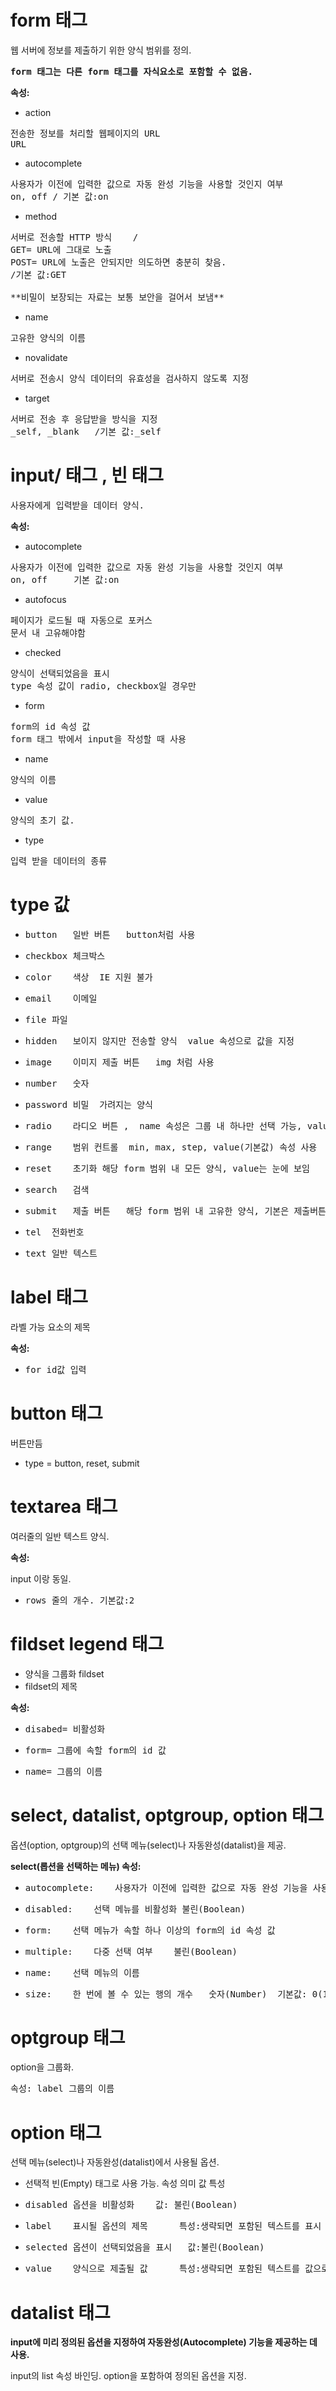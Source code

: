 # form 태그
웹 서버에 정보를 제출하기 위한 양식 범위를 정의.

<PRE><strong>form 태그는 다른 form 태그를 자식요소로 포함할 수 없음.</strong></PRE>


<strong>속성:</strong>

- action
<PRE>전송한 정보를 처리할 웹페이지의 URL
URL</PRE>	

- autocomplete	
<PRE>사용자가 이전에 입력한 값으로 자동 완성 기능을 사용할 것인지 여부
on, off	/ 기본 값:on</PRE>

- method
<PRE>서버로 전송할 HTTP 방식	/
GET= URL에 그대로 노출 
POST= URL에 노출은 안되지만 의도하면 충분히 찾음.
/기본 값:GET

**비밀이 보장되는 자료는 보통 보안을 걸어서 보냄**</PRE>

- name	
<PRE>고유한 양식의 이름</PRE>	

- novalidate
<PRE>서버로 전송시 양식 데이터의 유효성을 검사하지 않도록 지정</PRE>		

- target
<PRE>서버로 전송 후 응답받을 방식을 지정
_self, _blank	/기본 값:_self</PRE>



# input/ 태그 , 빈 태그

<pre>사용자에게 입력받을 데이터 양식.</pre>

<strong>속성:</strong>

- autocomplete
<pre>사용자가 이전에 입력한 값으로 자동 완성 기능을 사용할 것인지 여부
on, off	    기본 값:on</pre>

- autofocus
<pre>페이지가 로드될 때 자동으로 포커스
문서 내 고유해야함</pre>

- checked
<pre>양식이 선택되었음을 표시
type 속성 값이 radio, checkbox일 경우만</pre>

- form
<pre>form의 id 속성 값
form 태그 밖에서 input을 작성할 때 사용</pre>

- name
<pre>양식의 이름</pre>

- value
<pre>양식의 초기 값.</pre>

- type
<pre>입력 받을 데이터의 종류</pre>

# <strong>type 값</strong>

- <pre>button	일반 버튼	button처럼 사용</pre>
- <pre>checkbox	체크박스</pre>	
- <pre>color	색상	IE 지원 불가</pre>
- <pre>email	이메일</pre>	
- <pre>file	파일</pre>	
- <pre>hidden	보이지 않지만 전송할 양식	value 속성으로 값을 지정</pre>
- <pre>image	이미지 제출 버튼	img 처럼 사용</pre>
- <pre>number	숫자</pre>	
- <pre>password	비밀	가려지는 양식</pre>
- <pre>radio	라디오 버튼 ,  name 속성은 그룹 내 하나만 선택 가능, value는 눈에 안보임</pre>
- <pre>range	범위 컨트롤	min, max, step, value(기본값) 속성 사용</pre>
- <pre>reset	초기화	해당 form 범위 내 모든 양식, value는 눈에 보임</pre>
- <pre>search	검색</pre>	
- <pre>submit	제출 버튼	해당 form 범위 내 고유한 양식, 기본은 제출버튼</pre>
- <pre>tel	전화번호	</pre>
- <pre>text	일반 텍스트</pre>



# label 태그
라벨 가능 요소의 제목

<strong>속성:</strong>

- <pre>for id값 입력</pre>



# button 태그
버튼만듬

- type = button, reset, submit



# textarea 태그
여러줄의 일반 텍스트 양식.

<strong>속성:</strong>

input 이랑 동일.

- <pre>rows 줄의 개수. 기본값:2</pre>


# fildset legend 태그

- 양식을 그룹화 fildset
- fildset의 제목

<strong>속성:</strong>

- <pre>disabed= 비활성화</pre>

- <pre>form= 그룹에 속할 form의 id 값</pre>

- <pre>name= 그룹의 이름</pre>



# select, datalist, optgroup, option 태그
옵션(option, optgroup)의 선택 메뉴(select)나 자동완성(datalist)을 제공.

<strong>select(롭션을 선택하는 메뉴) 속성:</strong>

- <pre>autocomplete:	사용자가 이전에 입력한 값으로 자동 완성 기능을 사용할 것인지 여부	on, off	기본값:on</PRE>	
- <PRE>disabled:	선택 메뉴를 비활성화	불린(Boolean)</PRE>	
- <PRE>form:	선택 메뉴가 속할 하나 이상의 form의 id 속성 값</PRE>		
- <PRE>multiple:	다중 선택 여부	불린(Boolean)</PRE>	
- <PRE>name:	선택 메뉴의 이름</PRE>		
- <PRE>size:	한 번에 볼 수 있는 행의 개수	숫자(Number)	기본값: 0(1과 같음)</pre>



# optgroup 태그
option을 그룹화.

<pre>속성: label 그룹의 이름</pre>



# option 태그
선택 메뉴(select)나 자동완성(datalist)에서 사용될 옵션.

- 선택적 빈(Empty) 태그로 사용 가능.
속성	의미	값	특성
- <pre>disabled	옵션을 비활성화	값: 불린(Boolean)</pre>	
- <pre>label	표시될 옵션의 제목		특성:생략되면 포함된 텍스트를 표시</pre>
- <pre>selected	옵션이 선택되었음을 표시	값:불린(Boolean)</pre>	
- <pre>value	양식으로 제출될 값		특성:생략되면 포함된 텍스트를 값으로 사용</pre>



# datalist 태그
<STRONG>input에 미리 정의된 옵션을 지정하여 자동완성(Autocomplete) 기능을 제공하는 데 사용.</STRONG>

input의 list 속성 바인딩.
option을 포함하여 정의된 옵션을 지정.
